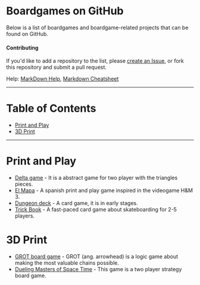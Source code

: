 # Boardgames on GitHub

Below is a list of boardgames and boardgame-related projects that can be found on GitHub.

#### Contributing

If you'd like to add a repository to the list, please [create an Issue](../../issues), or fork this repository and submit a pull request.

Help: [MarkDown Help](https://help.github.com/articles/github-flavored-markdown), [Markdown Cheatsheet](https://github.com/adam-p/markdown-here/wiki/Markdown-Cheatsheet)

-------

# Table of Contents
- [Print and Play](#print-and-play)
- [3D Print](#3d-print)

-------

# Print and Play
* [Delta game](https://gist.github.com/brannondorsey/5d17c6a85d3408199efa) - It is a abstract game for two player with the triangles pieces.
* [El Mapa](https://github.com/saulroc/El-Mapa) - A spanish print and play game inspired in the videogame H&M 3.
* [Dungeon deck](https://github.com/jhauberg/dungeon-deck) - A card game, it is in early stages.
* [Trick Book](https://github.com/jhauberg/trickbook) - A fast-paced card game about skateboarding for 2-5 players.

# 3D Print
* [GROT board game](https://github.com/stxnext/grot-board-game) - GROT (ang. arrowhead) is a logic game about making the most valuable chains possible.
* [Dueling Masters of Space Time](https://github.com/smcameron/dueling-masters-of-space-time) - This game is a two player strategy board game. 
